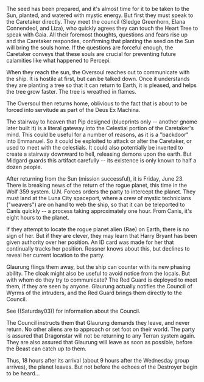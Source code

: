 The seed has been prepared, and it's almost time for it to be taken to the Sun, planted, and watered with mystic energy. But first they must speak to the Caretaker directly. They meet the council (Sledge Greenhorn, Elana Connendeol, and Liza), who quickly agrees they can touch the Heart Tree to speak with Gaia. All their foremost thoughts, questions and fears rise up and the Caretaker respondes, confirming that planting the seed on the Sun will bring the souls home. If the questions are forceful enough, the Caretaker conveys that these souls are crucial for preventing future calamities like what happened to Percepi.

When they reach the sun, the Oversoul reaches out to communicate with the ship. It is hostile at first, but can be talked down. Once it understands they are planting a tree so that it can return to Earth, it is pleased, and helps the tree grow faster. The tree is wreathed in flames.

The Oversoul then returns home, oblivious to the fact that is about to be forced into servitude as part of the Deus Ex Machina.

The stairway to heaven that Pip designed (blueprints only -- another gnome later built it) is a literal gateway into the Celestial portion of the Caretaker's mind. This could be useful for a number of reasons, as it is a &quot;backdoor&quot; into Emmanuel. So it could be exploited to attack or alter the Caretaker, or used to meet with the celestials. It could also potentially be inverted to create a stairway downward to hell, releasing demons upon the earth. But Midgard guards this artifact carefully -- its existence is only known to half a dozen people.

After returning from the Sun (mission successful), it is Friday, June 23. There is breaking news of the return of the rogue planet, this time in the Wolf 359 system. U.N. Forces orders the party to intercept the planet. They must land at the Luna City spaceport, where a crew of mystic technicians (&quot;weavers&quot;) are on hand to web the ship, so that it can be teleported to Canis quickly -- a process taking approximately one hour. From Canis, it's eight hours to the planet.

If they attempt to locate the rogue planet alien (Rae) on Earth, there is no sign of her. But if they are clever, they may learn that Harry Bryant has been given authority over her position. An ID card was made for her that continually tracks her position. Rossner knows about this, but declines to reveal her current location to the party.

Glaurung flings them away, but the ship can counter with its new phasing ability. The cloak might also be useful to avoid notice from the locals. But with whom do they try to communicate? The Red Guard is deployed to meet them, if they are seen by anyone. Glaurung actually notifies the Council of Wyrms of the intruders, and the Red Guard brings them directly to the Council.

See ((Saturday03)) for information about the Council.

The Council instructs them that Glaurung demands they leave, and never return. No other aliens are to approach or set foot on their world. The party is assured that Dragonstar will not be returning to any Terran system again. They are also assured that Glaurung will leave as soon as possible, before the Beast can catch up to them.

Thus, 18 hours after its arrival (about 9 hours after the Wednesday group arrives), the planet leaves. But not before the echoes of the Destroyer begin to be heard...
